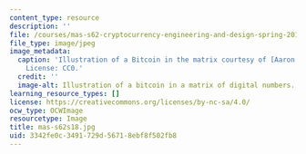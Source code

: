 ```yaml
---
content_type: resource
description: ''
file: /courses/mas-s62-cryptocurrency-engineering-and-design-spring-2018/3342fe0c3491729d56718ebf8f502fb8_mas-s62s18.jpg
file_type: image/jpeg
image_metadata:
  caption: 'Illustration of a Bitcoin in the matrix courtesy of [Aaron J. Olson](https://pixabay.com/illustrations/bitcoin-crypto-money-blockchain-3767104/).
    License: CC0.'
  credit: ''
  image-alt: Illustration of a bitcoin in a matrix of digital numbers.
learning_resource_types: []
license: https://creativecommons.org/licenses/by-nc-sa/4.0/
ocw_type: OCWImage
resourcetype: Image
title: mas-s62s18.jpg
uid: 3342fe0c-3491-729d-5671-8ebf8f502fb8
---
```

